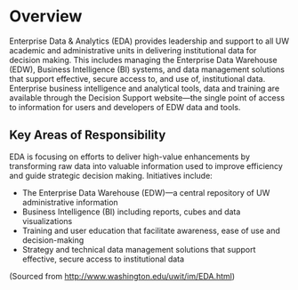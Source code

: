 # Overview

Enterprise Data & Analytics (EDA) provides leadership and support to all UW academic and administrative units in delivering institutional data for decision making. This includes managing the Enterprise Data Warehouse (EDW), Business Intelligence (BI) systems, and data management solutions that support effective, secure access to, and use of, institutional data. Enterprise business intelligence and analytical tools, data and training are available through the Decision Support website—the single point of access to information for users and developers of EDW data and tools.

## Key Areas of Responsibility

EDA is focusing on efforts to deliver high-value enhancements by transforming raw data into valuable information used to improve efficiency and guide strategic decision making. Initiatives include:

* The Enterprise Data Warehouse (EDW)—a central repository of UW administrative information
* Business Intelligence (BI) including reports, cubes and data visualizations
* Training and user education that facilitate awareness, ease of use and decision-making
* Strategy and technical data management solutions that support effective, secure access to institutional data


(Sourced from http://www.washington.edu/uwit/im/EDA.html)
